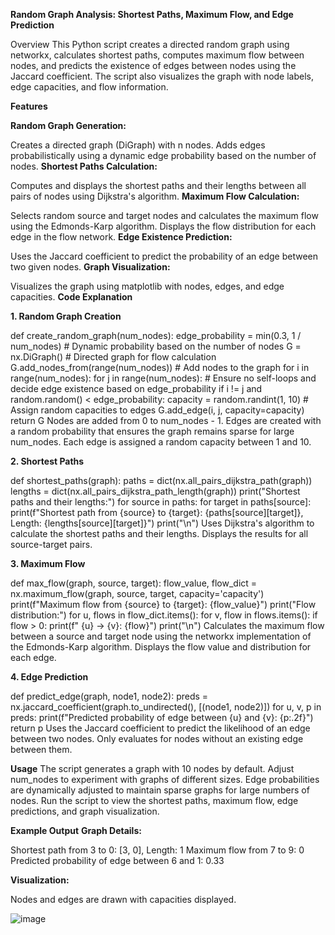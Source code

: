 **Random Graph Analysis: Shortest Paths, Maximum Flow, and Edge Prediction**

Overview
This Python script creates a directed random graph using networkx, calculates shortest paths, computes maximum flow between nodes, and predicts the existence of edges between nodes using the Jaccard coefficient. The script also visualizes the graph with node labels, edge capacities, and flow information.

**Features**

**Random Graph Generation:**

Creates a directed graph (DiGraph) with n nodes.
Adds edges probabilistically using a dynamic edge probability based on the number of nodes.
**Shortest Paths Calculation:**

Computes and displays the shortest paths and their lengths between all pairs of nodes using Dijkstra's algorithm.
**Maximum Flow Calculation:**

Selects random source and target nodes and calculates the maximum flow using the Edmonds-Karp algorithm.
Displays the flow distribution for each edge in the flow network.
**Edge Existence Prediction:**

Uses the Jaccard coefficient to predict the probability of an edge between two given nodes.
**Graph Visualization:**

Visualizes the graph using matplotlib with nodes, edges, and edge capacities.
**Code Explanation**

**1. Random Graph Creation**

def create_random_graph(num_nodes):
    edge_probability = min(0.3, 1 / num_nodes)  # Dynamic probability based on the number of nodes
    G = nx.DiGraph()  # Directed graph for flow calculation
    G.add_nodes_from(range(num_nodes))  # Add nodes to the graph
    for i in range(num_nodes):
        for j in range(num_nodes):
            # Ensure no self-loops and decide edge existence based on edge_probability
            if i != j and random.random() < edge_probability:
                capacity = random.randint(1, 10)  # Assign random capacities to edges
                G.add_edge(i, j, capacity=capacity)
    return G
Nodes are added from 0 to num_nodes - 1.
Edges are created with a random probability that ensures the graph remains sparse for large num_nodes.
Each edge is assigned a random capacity between 1 and 10.

**2. Shortest Paths**

def shortest_paths(graph):
    paths = dict(nx.all_pairs_dijkstra_path(graph))
    lengths = dict(nx.all_pairs_dijkstra_path_length(graph))
    print("Shortest paths and their lengths:")
    for source in paths:
        for target in paths[source]:
            print(f"Shortest path from {source} to {target}: {paths[source][target]}, Length: {lengths[source][target]}")
    print("\n")
Uses Dijkstra's algorithm to calculate the shortest paths and their lengths.
Displays the results for all source-target pairs.

**3. Maximum Flow**

def max_flow(graph, source, target):
    flow_value, flow_dict = nx.maximum_flow(graph, source, target, capacity='capacity')
    print(f"Maximum flow from {source} to {target}: {flow_value}")
    print("Flow distribution:")
    for u, flows in flow_dict.items():
        for v, flow in flows.items():
            if flow > 0:
                print(f"  {u} -> {v}: {flow}")
    print("\n")
Calculates the maximum flow between a source and target node using the networkx implementation of the Edmonds-Karp algorithm.
Displays the flow value and distribution for each edge.

**4. Edge Prediction**

def predict_edge(graph, node1, node2):
    preds = nx.jaccard_coefficient(graph.to_undirected(), [(node1, node2)])
    for u, v, p in preds:
        print(f"Predicted probability of edge between {u} and {v}: {p:.2f}")
    return p
Uses the Jaccard coefficient to predict the likelihood of an edge between two nodes.
Only evaluates for nodes without an existing edge between them.

**Usage**
The script generates a graph with 10 nodes by default. Adjust num_nodes to experiment with graphs of different sizes.
Edge probabilities are dynamically adjusted to maintain sparse graphs for large numbers of nodes.
Run the script to view the shortest paths, maximum flow, edge predictions, and graph visualization.

**Example Output**
**Graph Details:**

Shortest path from 3 to 0: [3, 0], Length: 1
Maximum flow from 7 to 9: 0
Predicted probability of edge between 6 and 1: 0.33

**Visualization:**

Nodes and edges are drawn with capacities displayed.

![image](https://github.com/user-attachments/assets/43b493ce-cc24-4efa-a989-d619d08fbb55)
